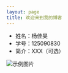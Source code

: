 ```yaml
---
layout: page  
title: 欢迎来到我的博客
---
```


- 姓名：杨佳昊
- 学号：125090830
- 简介：XXX（可选）  

![示例图片](/images/photo.jpg) 
